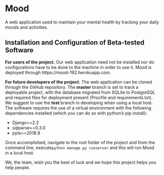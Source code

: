 # Mood
A web application used to maintain your mental health by tracking your daily moods and activities.
<h2>Installation and Configuration of Beta-tested Software</h2>
<b>For users of the project.</b> Our web application need not be installed nor do configurations have to be done to the machine in order to use it. Mood is deployed through https://mood-192.herokuapp.com.

<b>For future developers of the project.</b> The web application can be cloned through the GitHub repository. The <b>master</b> branch is set to track a deployable project, with the database migrated from SQLite to PostgreSQL and required files for deployment present (Procfile and requirements.txt). We suggest to use the <b>test</b> branch in developing when using a local host. The software requires the use of a virtual environment with the following dependencies installed (which you can do so with python’s pip install):
<ul><li>Django==2.2</li>
<li>sqlparse==0.3.0</li>
<li>pyts==2018.9</li></ul>
Once accomplished, navigate to the root folder of the project and from the command line, execute<code>python manage.py runserver</code> and this will run Mood in a local host.
<p><p>We, the team, wish you the best of luck and we hope this project helps you help people.
